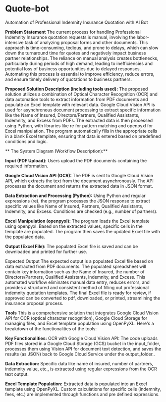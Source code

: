 # Quote-bot
Automation of Professional Indemnity Insurance Quotation with AI Bot


**Problem Statement**
The current process for handling Professional Indemnity Insurance quotation requests is manual, involving the labor-intensive task of analyzing proposal forms and other documents. This approach is time-consuming, tedious, and prone to delays, which can slow down the turnaround time for quotes and negatively impact business partner relationships. The reliance on manual analysis creates bottlenecks, particularly during periods of high demand, leading to inefficiencies and potential loss of business opportunities due to delayed responses. Automating this process is essential to improve efficiency, reduce errors, and ensure timely delivery of quotations to business partners.

**Proposed Solution Description (including tools used):**
The proposed solution utilizes a combination of Optical Character Recognition (OCR) and data automation tools to extract information from PDF documents and populate an Excel template with relevant data. Google Cloud Vision API is used for asynchronous document processing to extract specific information like the Name of Insured, Directors/Partners, Qualified Assistants, Indemnity, and Excess from PDFs. The extracted data is then processed using Python, with libraries like re for pattern matching and openpyxl for Excel manipulation. The program automatically fills in the appropriate cells in a blank Excel template, ensuring that data is entered based on predefined conditions and logic.

** The System Diagram (Workflow Description):**

**Input (PDF Upload):**
Users upload the PDF documents containing the required information.

**Google Cloud Vision API (OCR):**
The PDF is sent to Google Cloud Vision API, which extracts the text from the document asynchronously.
The API processes the document and returns the extracted data in JSON format.

**Data Extraction and Processing (Python):**
Using Python and regular expressions (re), the program processes the JSON response to extract specific values like Name of Insured, Partners, Qualified Assistants, Indemnity, and Excess.
Conditions are checked (e.g., number of partners).

**Excel Manipulation (openpyxl):**
The program loads the Excel template using openpyxl.
Based on the extracted values, specific cells in the template are populated.
The program then saves the updated Excel file with the populated data.

**Output (Excel File):**
The populated Excel file is saved and can be downloaded and printed for further use.

Expected Output
The expected output is a populated Excel file based on data extracted from PDF documents. The populated spreadsheet will contain key information such as the Name of Insured, the number of Directors/Partners, Qualified Assistants, Indemnity, and Excess. This automated workflow eliminates manual data entry, reduces errors, and provides a structured and consistent method of filling out professional indemnity quotation templates. The final Excel file is ready for review, if approved can be converted to pdf, downloaded, or printed, streamlining the insurance proposal process.


**Tools**
This is a comprehensive solution that integrates Google Cloud Vision API for OCR (optical character recognition), Google Cloud Storage for managing files, and Excel template population using OpenPyXL. Here's a breakdown of the functionalities of the tools:

**Key Functionalities:**
OCR with Google Cloud Vision API:
The code uploads PDF files stored in a Google Cloud Storage (GCS) bucket in the input_folder, processes them using Vision API for document text detection, and saves the results (as JSON) back to Google Cloud Service under the output_folder..

**Data Extraction:**
Specific data like name of insured, number of partners, indemnity value, etc., is extracted using regular expressions from the OCR text output.

**Excel Template Population:**
Extracted data is populated into an Excel template using OpenPyXL. Custom calculations for specific cells (indemnity, fees, etc.) are implemented through functions and pre defined expressions.
